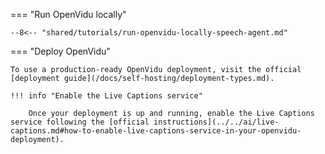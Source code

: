=== "Run OpenVidu locally"

    --8<-- "shared/tutorials/run-openvidu-locally-speech-agent.md"

=== "Deploy OpenVidu"

    To use a production-ready OpenVidu deployment, visit the official [deployment guide](/docs/self-hosting/deployment-types.md).

    !!! info "Enable the Live Captions service"

        Once your deployment is up and running, enable the Live Captions service following the [official instructions](../../ai/live-captions.md#how-to-enable-live-captions-service-in-your-openvidu-deployment).
